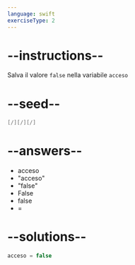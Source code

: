 ```yaml
---
language: swift
exerciseType: 2
---
```


# --instructions--

Salva il valore `false` nella variabile `acceso`

# --seed--

```swift
[/][/][/]
```

# --answers--

- acceso 
- "acceso"
- "false"
- False
- false
- = 

# --solutions--

```swift
acceso = false
```
